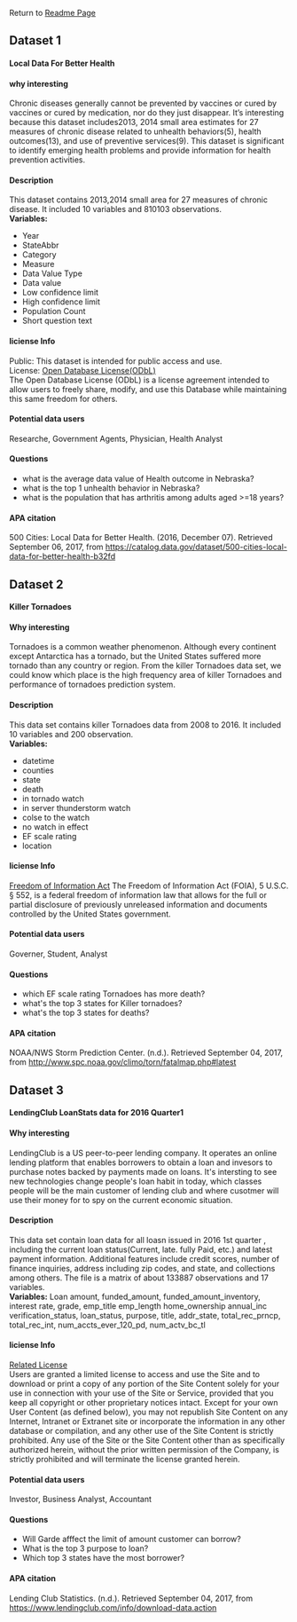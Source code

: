 Return to [Readme Page](https://github.com/Yanhe05/8086YW/blob/master/README.md)

## Dataset 1

#### Local Data For Better Health
#### why interesting 
Chronic diseases generally cannot be prevented by vaccines or cured by vaccines or cured by medication, nor do they just disappear. It’s interesting because this dataset includes2013, 2014 small area estimates for 27 measures of chronic disease related to unhealth behaviors(5), health outcomes(13), and use of preventive services(9). This dataset is significant to identify emerging health problems and provide information for health prevention activities. 

#### Description
This dataset contains 2013,2014 small area for 27 measures of chronic disease. It included 10 variables and 810103 observations.  
**Variables:**
* Year
* StateAbbr
* Category
* Measure
* Data Value Type
* Data value
* Low confidence limit
* High confidence limit
* Population Count
* Short question text

#### liciense Info
Public: This dataset is intended for public access and use.  
License: [Open Database License(ODbL)](https://opendatacommons.org/licenses/odbl/1.0/)  
The Open Database License (ODbL) is a license agreement intended to allow users to freely share, modify, and use this Database while maintaining this same freedom for others.

#### Potential data users
Researche, Government Agents, Physician, Health Analyst

#### Questions
* what is the average data value of Health outcome in Nebraska?
* what is the top 1 unhealth behavior in Nebraska?
* what is the population that has arthritis among adults aged >=18 years?

#### APA citation
500 Cities: Local Data for Better Health. (2016, December 07). Retrieved September 06, 2017, from https://catalog.data.gov/dataset/500-cities-local-data-for-better-health-b32fd

## Dataset 2
#### Killer Tornadoes

#### Why interesting
Tornadoes is a common weather phenomenon. Although every continent except Antarctica has a tornado, but the United States suffered more tornado than any country or region. From the killer Tornadoes data set, we could know which place is the high frequency area of killer Tornadoes and performance of tornadoes prediction system. 

#### Description
This data set contains killer Tornadoes data from 2008 to 2016. It included 10 variables and 200 observation.  
**Variables:**
* datetime
* counties
* state 
* death 
* in tornado watch 
* in server thunderstorm watch 
* colse to the watch 
* no watch in effect 
* EF scale rating 
* location 

#### liciense Info
[Freedom of Information Act](https://en.wikipedia.org/wiki/Freedom_of_Information_Act_(United_States))  
The Freedom of Information Act (FOIA), 5 U.S.C. § 552, is a federal freedom of information law that allows for the full or partial disclosure of previously unreleased information and documents controlled by the United States government. 

#### Potential data users
Governer, Student, Analyst

#### Questions
* which EF scale rating Tornadoes has more death?
* what's the top 3 states for Killer tornadoes?
* what's the top 3 states for deaths?

#### APA citation
NOAA/NWS Storm Prediction Center. (n.d.). Retrieved September 04, 2017, from http://www.spc.noaa.gov/climo/torn/fatalmap.php#latest


## Dataset 3

#### LendingClub LoanStats data for 2016 Quarter1

#### Why interesting
LendingClub is a US peer-to-peer lending company. It operates an online lending platform that enables borrowers to obtain a loan and invesors to purchase notes backed by payments made on loans. It's intersting to see new technologies change people's loan habit in today, which classes people will be the main customer of lending club and where cusotmer will use their money for to spy on the current economic situation. 

#### Description
This data set contain loan data for all loasn issued in 2016 1st quarter , including the current loan status(Current, late. fully Paid, etc.) and latest payment information. Additional features include credit scores, number of finance inquiries, address including zip codes, and state, and collections among others. The file is a matrix of about 133887 observations and 17 variables.  
**Variables:**
Loan amount, funded_amount, funded_amount_inventory, interest rate, grade, emp_title	emp_length	home_ownership	annual_inc	verification_status, loan_status, purpose, title, addr_state, total_rec_prncp, total_rec_int, num_accts_ever_120_pd, num_actv_bc_tl

#### liciense Info
[Related License](https://www.lendingclub.com/info/terms-of-use.action)  
Users are granted a limited license to access and use the Site and to download or print a copy of any portion of the Site Content solely for your use in connection with your use of the Site or Service, provided that you keep all copyright or other proprietary notices intact. Except for your own User Content (as defined below), you may not republish Site Content on any Internet, Intranet or Extranet site or incorporate the information in any other database or compilation, and any other use of the Site Content is strictly prohibited. Any use of the Site or the Site Content other than as specifically authorized herein, without the prior written permission of the Company, is strictly prohibited and will terminate the license granted herein. 


#### Potential data users
Investor, Business Analyst, Accountant

#### Questions
* Will Garde afffect the limit of amount customer can borrow?
* What is the top 3 purpose to loan?
* Which top 3 states have the most borrower?

#### APA citation
Lending Club Statistics. (n.d.). Retrieved September 04, 2017, from https://www.lendingclub.com/info/download-data.action
